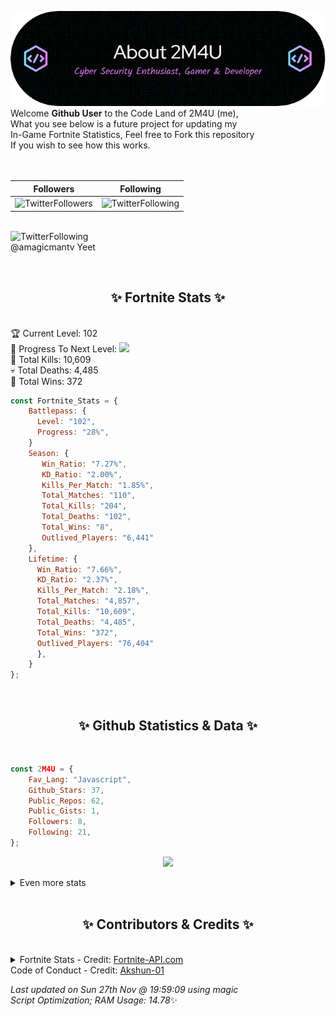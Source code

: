 
  ![Header](./src/github-banner.png)
  <br>
  Welcome **Github User** to the Code Land of 2M4U (me),<br>
  What you see below is a future project for updating my<br>
  In-Game Fortnite Statistics, Feel free to Fork this repository<br>
  If you wish to see how this works.
  <br><br>
  <br>
  
  | Followers  | Following |
  | ---------- |:---------:|
  | ![TwitterFollowers](https://img.shields.io/badge/Twitter%20Followers-77-blue)  | ![TwitterFollowing](https://img.shields.io/badge/Twitter%20Following-237-blue)  |


  <br>![TwitterFollowing](https://img.shields.io/badge/Latest%20Tweet--blue)<br>
  @amagicmantv Yeet
   
  <br><h2 align="center"> ✨ Fortnite Stats ✨</h2><br>
  🏆 Current Level: 102<br>
  🎉 Progress To Next Level: ![](https://geps.dev/progress/28)<br>
  🎯 Total Kills: 10,609<br>
  💀 Total Deaths: 4,485<br>
  👑 Total Wins: 372<br>

```js
const Fortnite_Stats = {
    Battlepass: {
      Level: "102",
      Progress: "28%",    
    }
    Season: { 
       Win_Ratio: "7.27%",
       KD_Ratio: "2.00%",
       Kills_Per_Match: "1.85%",
       Total_Matches: "110",
       Total_Kills: "204",
       Total_Deaths: "102",
       Total_Wins: "8",
       Outlived_Players: "6,441"
    },
    Lifetime: {
      Win_Ratio: "7.66%",
      KD_Ratio: "2.37%",
      Kills_Per_Match: "2.18%",
      Total_Matches: "4,857",
      Total_Kills: "10,609",
      Total_Deaths: "4,485",
      Total_Wins: "372",
      Outlived_Players: "76,404"
      },
    }
}; 
```


<br><h2 align="center"> ✨ Github Statistics & Data ✨</h2><br>

```js
const 2M4U = {
    Fav_Lang: "Javascript",
    Github_Stars: 37,
    Public_Repos: 62,
    Public_Gists: 1,
    Followers: 8,
    Following: 21,
}; 
```

<p align="center">
<img src="https://github-readme-streak-stats.herokuapp.com/?user=2M4U&theme=tokyonight">
</p>
<details>
  <summary>
      Even more stats
  </summary>
  <p align="center">
    <img src="https://github-profile-trophy.vercel.app/?username=2M4U&theme=dracula">
    <img src="https://github-readme-stats.vercel.app/api?username=2M4U&theme=tokyonight&count_private=true&show_icons=true&include_all_commits=true">
  </p>
</details>
<br><h2 align="center"> ✨ Contributors & Credits ✨</h2><br>
<details>
  <summary>
      Fortnite Stats - Credit: <a href="https://fortnite-api.com/?utm_source=github.com/2M4U/2M4U">Fortnite-API.com</a><br>
      Code of Conduct - Credit: <a href="https://github.com/Akshun-01">Akshun-01</a>
  </summary>
</details>

<!-- Last updated on Sun Nov 27 2022 19:59:09 GMT+0000 (Coordinated Universal Time) ;-;-->
<i>Last updated on  Sun 27th Nov @ 19:59:09 using magic<br>
Script Optimization; RAM Usage: 14.78</i>✨